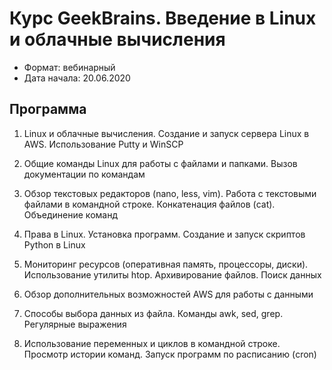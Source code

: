 # Курс GeekBrains. Введение в Linux и облачные вычисления

- Формат: вебинарный
- Дата начала: 20.06.2020

## Программа

1. Linux и облачные вычисления.
Создание и запуск сервера Linux в AWS.
Использование Putty и WinSCP

2. Общие команды Linux для работы с файлами и папками.
Вызов документации по командам

3. Обзор текстовых редакторов (nano, less, vim).
Работа с текстовыми файлами в командной строке.
Конкатенация файлов (cat).
Объединение команд

4. Права в Linux.
Установка программ.
Создание и запуск скриптов Python в Linux

5. Мониторинг ресурсов (оперативная память, процессоры, диски).
Использование утилиты htop.
Архивирование файлов.
Поиск данных

6. Обзор дополнительных возможностей AWS для работы с данными

7. Способы выбора данных из файла.
Команды awk, sed, grep.
Регулярные выражения

8. Использование переменных и циклов в командной строке.
Просмотр истории команд.
Запуск программ по расписанию (cron)
